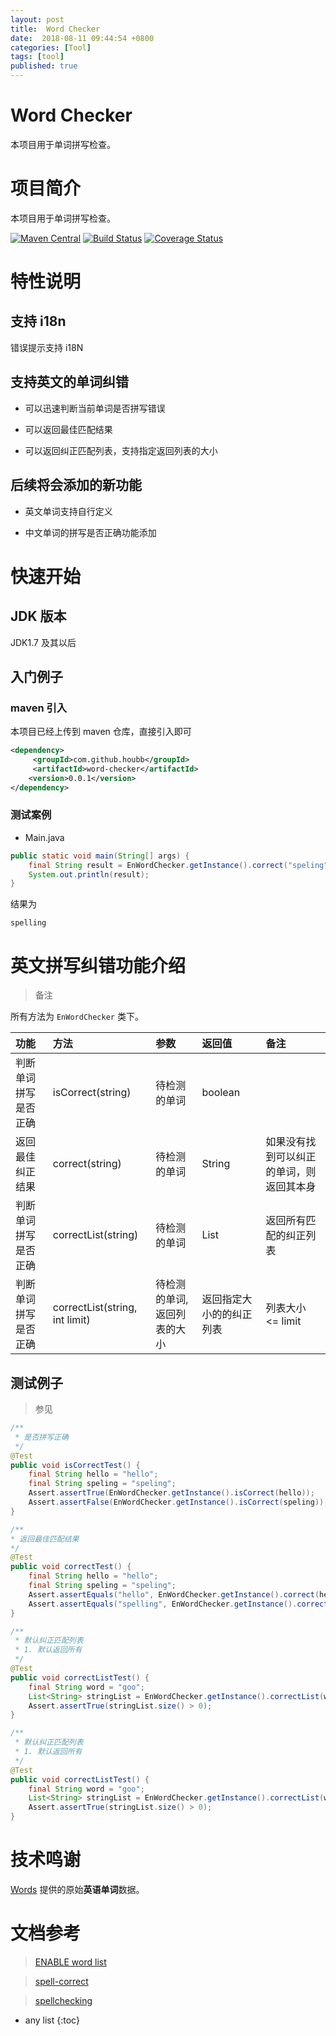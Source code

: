 ```yaml
---
layout: post
title:  Word Checker
date:  2018-08-11 09:44:54 +0800
categories: [Tool]
tags: [tool]
published: true
---
```


# Word Checker

本项目用于单词拼写检查。

# 项目简介

本项目用于单词拼写检查。

[![Maven Central](https://maven-badges.herokuapp.com/maven-central/com.github.houbb/word-checker/badge.svg)](http://mvnrepository.com/artifact/com.github.houbb/word-checker)
[![Build Status](https://www.travis-ci.org/houbb/word-checker.svg?branch=master)](https://www.travis-ci.org/houbb/word-checker?branch=master)
[![Coverage Status](https://coveralls.io/repos/github/houbb/word-checker/badge.svg?branch=master)](https://coveralls.io/github/houbb/word-checker?branch=master)

# 特性说明

## 支持 i18n

错误提示支持 i18N

## 支持英文的单词纠错

- 可以迅速判断当前单词是否拼写错误

- 可以返回最佳匹配结果

- 可以返回纠正匹配列表，支持指定返回列表的大小


## 后续将会添加的新功能

- 英文单词支持自行定义

- 中文单词的拼写是否正确功能添加 

# 快速开始

## JDK 版本

JDK1.7 及其以后

## 入门例子

### maven 引入

本项目已经上传到 maven 仓库，直接引入即可

```xml
<dependency>
     <groupId>com.github.houbb</groupId>
     <artifactId>word-checker</artifactId>
    <version>0.0.1</version>
</dependency>
```

### 测试案例

- Main.java

```java
public static void main(String[] args) {
    final String result = EnWordChecker.getInstance().correct("speling");
    System.out.println(result);
}
```

结果为 

```
spelling
```

# 英文拼写纠错功能介绍

> 备注 

所有方法为 `EnWordChecker` 类下。

| 功能 | 方法 | 参数 | 返回值 | 备注 |
|:----|:----|:----|:---|:----|
| 判断单词拼写是否正确 | isCorrect(string) | 待检测的单词 | boolean | |
| 返回最佳纠正结果 | correct(string) | 待检测的单词 | String | 如果没有找到可以纠正的单词，则返回其本身 |
| 判断单词拼写是否正确 | correctList(string) | 待检测的单词 | List<String> | 返回所有匹配的纠正列表 |
| 判断单词拼写是否正确 | correctList(string, int limit) | 待检测的单词, 返回列表的大小 | 返回指定大小的的纠正列表 | 列表大小 <= limit |

## 测试例子

> 参见 []()

```java
/**
 * 是否拼写正确
 */
@Test
public void isCorrectTest() {
    final String hello = "hello";
    final String speling = "speling";
    Assert.assertTrue(EnWordChecker.getInstance().isCorrect(hello));
    Assert.assertFalse(EnWordChecker.getInstance().isCorrect(speling));
}
```

```java
/**
* 返回最佳匹配结果
*/
@Test
public void correctTest() {
    final String hello = "hello";
    final String speling = "speling";
    Assert.assertEquals("hello", EnWordChecker.getInstance().correct(hello));
    Assert.assertEquals("spelling", EnWordChecker.getInstance().correct(speling));
}
```

```java
/**
 * 默认纠正匹配列表
 * 1. 默认返回所有
 */
@Test
public void correctListTest() {
    final String word = "goo";
    List<String> stringList = EnWordChecker.getInstance().correctList(word);
    Assert.assertTrue(stringList.size() > 0);
}
```

```java
/**
 * 默认纠正匹配列表
 * 1. 默认返回所有
 */
@Test
public void correctListTest() {
    final String word = "goo";
    List<String> stringList = EnWordChecker.getInstance().correctList(word);
    Assert.assertTrue(stringList.size() > 0);
}
```


# 技术鸣谢

[Words](https://github.com/atebits/Words) 提供的原始**英语单词**数据。

# 文档参考

> [ENABLE word list](https://everything2.com/title/ENABLE+word+list)

> [spell-correct](http://norvig.com/spell-correct.html)

> [spellchecking](http://www.dcs.bbk.ac.uk/~roger/spellchecking.html)

* any list
{:toc}